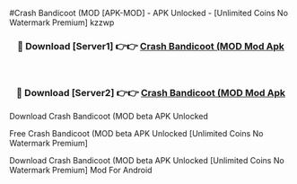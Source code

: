 #Crash Bandicoot (MOD [APK-MOD] - APK Unlocked - [Unlimited Coins No Watermark Premium] kzzwp



<div align="center">

<h3>🔴 Download [Server1] 👉👉 <a href="https://momento.my/?title=Crash_Bandicoot_(MOD">Crash Bandicoot (MOD Mod Apk</a></h3><br>

<h3>🔴 Download [Server2] 👉👉 <a href="https://momento.my/?title=Crash_Bandicoot_(MOD">Crash Bandicoot (MOD Mod Apk</a></h3>
</div>



Download Crash Bandicoot (MOD beta APK Unlocked

Free Crash Bandicoot (MOD beta APK Unlocked [Unlimited Coins No Watermark Premium]

Download Crash Bandicoot (MOD beta APK Unlocked [Unlimited Coins No Watermark Premium] Mod For Android
